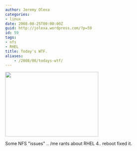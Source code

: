 ```yaml
---
author: Jeremy Olexa
categories:
- linux
date: 2008-08-25T00:00:00Z
guid: http://jolexa.wordpress.com/?p=59
id: 59
tags:
- nfs
- RHEL
title: Today's WTF.
aliases:
    - /2008/08/todays-wtf/
---
```


<img class="alignnone size-medium wp-image-60" src="http://jolexa.files.wordpress.com/2008/08/wtfss.jpg?w=300" alt="" width="300" height="208" />

Some NFS "issues" .. /me rants about RHEL 4.. reboot fixed it.